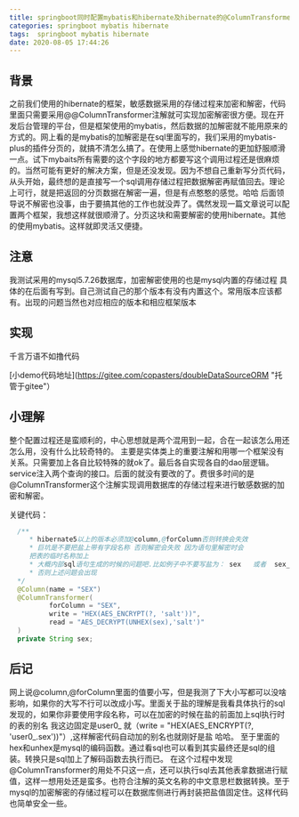 ```yaml
---
title: springboot同时配置mybatis和hibernate及hibernate的@ColumnTransformer注解
categories: springboot mybatis hibernate
tags:  springboot mybatis hibernate
date: 2020-08-05 17:44:26
---
```


## 背景

   之前我们使用的hibernate的框架，敏感数据采用的存储过程来加密和解密，代码里面只需要采用@@ColumnTransformer注解就可实现加密解密很方便。现在开发后台管理的平台，但是框架使用的mybatis，然后数据的加解密就不能用原来的方式的。网上看的是mybatis的加解密是在sql里面写的，我们采用的mybatis-plus的插件分页的，就搞不清怎么搞了。在使用上感觉hibernate的更加舒服顺滑一点。试下mybaits所有需要的这个字段的地方都要写这个调用过程还是很麻烦的。当然可能有更好的解决方案，但是还没发现。因为不想自己重新写分页代码，从头开始，最终想的是直接写一个sql调用存储过程把数据解密再赋值回去。理论上可行，就是把返回的分页数据在解密一遍，但是有点憨憨的感觉。哈哈 后面领导说不解密也没事，由于要搞其他的工作也就没弄了。偶然发现一篇文章说可以配置两个框架，我想这样就很顺滑了。分页这块和需要解密的使用hibernate。其他的使用mybatis。这样就即灵活又便捷。

## 注意
  
  我测试采用的mysql5.7.26数据库，加密解密使用的也是mysql内置的存储过程
  具体的在后面有写到。自己测试自己的那个版本有没有内置这个。常用版本应该都有。出现的问题当然也对应相应的版本和相应框架版本

## 实现

  千言万语不如撸代码
  
  [小demo代码地址](https://gitee.com/copasters/doubleDataSourceORM "托管于gitee"）

## 小理解

  整个配置过程还是蛮顺利的，中心思想就是两个混用到一起，合在一起该怎么用还怎么用，没有什么比较奇特的。
  主要是实体类上的重要注解和用哪一个框架没有关系。只需要加上各自比较特殊的就ok了。最后各自实现各自的dao层逻辑。service注入两个查询的接口。后面的就没有要改的了。费很多时间的是@ColumnTransformer这个注解实现调用数据库的存储过程来进行敏感数据的加密和解密。

  关键代码：

```java
  /**
     * hibernate5以上的版本必须加@column,@forColumn否则转换会失效
     * 巨坑是不要把盐上带有字段名称 否则解密会失败 因为语句里解密时会
     把表的临时名称加上
     * 大概内部sql语句生成的时候的问题吧.比如例子中不要写盐为： sex   或者  sex_kk
     * 否则上述问题会出现
  */
  @Column(name = "SEX")
  @ColumnTransformer(
          forColumn = "SEX",
          write = "HEX(AES_ENCRYPT(?, 'salt'))",
          read = "AES_DECRYPT(UNHEX(sex),'salt')"
  )
  private String sex;
```

## 后记

   网上说@column,@forColumn里面的值要小写，但是我测了下大小写都可以没啥影响，如果你的大写不行可以改成小写。里面关于盐的理解是我看具体执行的sql发现的，如果你非要使用字段名称，可以在加密的时候在盐的前面加上sql执行时的表的别名 我这边固定是user0_ 就（write = "HEX(AES_ENCRYPT(?, 'user0_.sex'))"）,这样解密代码自动加的别名也就刚好是盐 哈哈。 至于里面的hex和unhex是mysql的编码函数。通过看sql也可以看到其实最终还是sql的组装。转换只是sql加上了解码函数去执行而已。
   在这个过程中发现@ColumnTransformer的用处不只这一点，还可以执行sql去其他表拿数据进行赋值，这样一想用处还是蛮多。也符合注解的英文名称的中文意思栏数据转换。至于mysql的加密解密的存储过程可以在数据库侧进行再封装把盐值固定住。这样代码也简单安全一些。